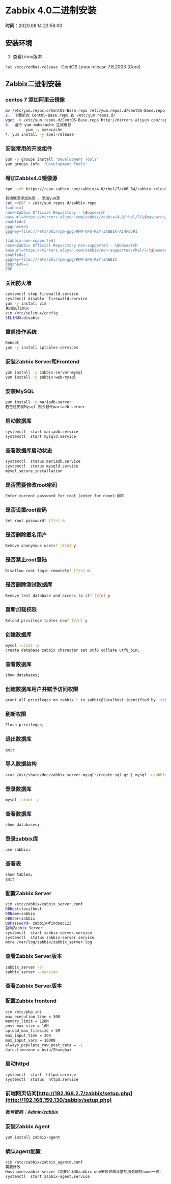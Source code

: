# Zabbix 4.0二进制安装

**时间**：2020.08.14 23:56:00


## 安装环境

1. 查看Linux版本    

`cat /etc/redhat-release `
CentOS Linux release 7.8.2003 (Core)
## Zabbix二进制安装
### centos 7 添加阿里云镜像
```bash
mv /etc/yum.repos.d/CentOS-Base.repo /etc/yum.repos.d/CentOS-Base.repo.backup
2.	下载新的 CentOS-Base.repo 到 /etc/yum.repos.d/
wget -O /etc/yum.repos.d/CentOS-Base.repo http://mirrors.aliyun.com/repo/Centos-7.repo
3.	运行 yum makecache 生成缓存
         yum -y makecache
4. yum install -y epel-release
```
### 安装常用的开发组件
```bash
yum -y groups install "Development Tools"
yum groups info  "Development Tools"
```


### 增加Zabbix4.0镜像源
```bash
rpm -ivh https://repo.zabbix.com/zabbix/4.0/rhel/7/x86_64/zabbix-release-4.0-1.el7.noarch.rpm

若镜像源添加失败 ，添加yum源
cat <<EOF > /etc/yum.repos.d/zabbix.repo
[zabbix]
name=Zabbix Official Repository - \$basearch
baseurl=https://mirrors.aliyun.com/zabbix/zabbix/4.0/rhel/7/\$basearch/
enabled=1
gpgcheck=1
gpgkey=file:///etc/pki/rpm-gpg/RPM-GPG-KEY-ZABBIX-A14FE591

[zabbix-non-supported]
name=Zabbix Official Repository non-supported - \$basearch
baseurl=https://mirrors.aliyun.com/zabbix/non-supported/rhel/7/\$basearch/
enabled=1
gpgkey=file:///etc/pki/rpm-gpg/RPM-GPG-KEY-ZABBIX
gpgcheck=1
EOF
```


### 关闭防火墙
```bash
systemctl stop firewalld.service
systemctl disable  firewalld.service
yum -y install vim
关闭SElinux
vim /etc/selinux/config
SELINUX=disable
```


### 重启操作系统
```bash
Reboot
yum -y install iptables-services
```


### 安装Zabbix Server和Frontend
```bash
yum install -y zabbix-server-mysql
yum install -y zabbix-web-mysql
```


### 安装MySQL
```bash
yum install -y mariadb-server
若已经安装Mysql 则会替代mariadb-server
```
### 启动数据库
```bash
systemctl  start mariadb.service
systemctl  start mysqld.service
```
### 查看数据库启动状态
```bash
systemctl  status mariadb.service
systemctl  status mysqld.service
mysql_secure_installation
```
### 是否需要修改root密码
```bash
Enter current password for root (enter for none):回车
```
### 是否设置root密码
```bash
Set root password? [Y/n] n
```
### 是否删除匿名用户
```bash
Remove anonymous users? [Y/n] y
```
### 是否禁止root登陆
```bash
Disallow root login remotely? [Y/n] n
```
### 是否删除测试数据库
```bash
Remove test database and access to it? [Y/n] y
```
### 重新加载权限
```bash
Reload privilege tables now? [Y/n] y
```
### 创建数据库
```bash
mysql -uroot -p
create database zabbix character set utf8 collate utf8_bin;
```
### 查看数据库
```bash
show databases;
```
### 创建数据库用户并赋予访问权限
```bash
grant all privileges on zabbix.* to zabbix@localhost identified by 'zabbix';
```
### 刷新权限
```bash
Flush privileges;
```
### 退出数据库
```bash
quit
```
### 导入数据结构
```bash
zcat /usr/share/doc/zabbix-server-mysql*/create.sql.gz | mysql -uzabbix -pzabbix@findsec123  zabbix
```
### 登录数据库
```bash
mysql -uroot -p
```
### 查看数据库
```bash
show databases;
```
### 登录zabbix库
```bash
use zabbix;
```
### 查看表
```bash
show tables;
quit
```
### 配置Zabbix Server
```bash
vim /etc/zabbix/zabbix_server.conf
DBHost=localhost
DBName=zabbix
DBUser=zabbix
DBPassword= zabbix@findsec123
启动Zabbix Server
systemctl  start zabbix-server.service
systemctl  status zabbix-server.service
more /var/log/zabbix/zabbix_server.log
```
### 查看Zabbix Server版本
```bash
zabbix_server -V
zabbix_server --version
```
### 查看Zabbix Server版本
### 配置Zabbix frontend
```bash
vim /etc/php.ini
max_execution_time = 300
memory_limit = 128M
post_max_size = 16M
upload_max_filesize = 2M
max_input_time = 300
max_input_vars = 10000
always_populate_raw_post_data = -1
date.timezone = Asia/Shanghai
```
### 启动httpd
```bash
systemctl  start  httpd.service
systemctl  status  httpd.service
```
### 前端网页访问[http://192.168.2.7/zabbix/setup.php](http://192.168.159.130/zabbix/setup.php)
_**账号密码：Admin/zabbix**_
### 安装Zabbix Agent
```bash
yum install zabbix-agent
```
### 确认agent配置
```bash
vim /etc/zabbix/zabbix_agentd.conf
需要修改
Hostname=zabbix-server（需要和上面zabbix web安装界面设置的服务端的name一致）
systemctl  start zabbix-agent.service
```
